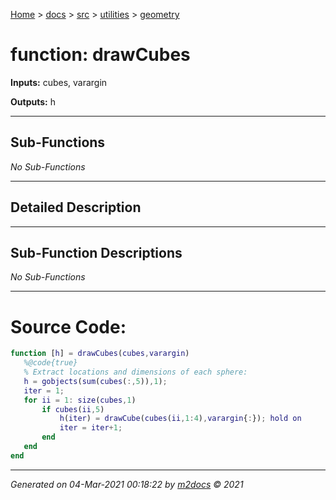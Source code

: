 [Home](../../../index.md) > [docs](../../../docs_index.md) > [src](../../src_index.md) > [utilities](../utilities_index.md) > [geometry](geometry_index.md)  


# function: drawCubes



**Inputs:** cubes, varargin

**Outputs:** h

 ***

## Sub-Functions

*No Sub-Functions*

 ***

## Detailed Description



 ***

## Sub-Function Descriptions

*No Sub-Functions*

 
 *** 

# Source Code:

 ```matlab 
 function [h] = drawCubes(cubes,varargin)
    %@code{true}
    % Extract locations and dimensions of each sphere:
    h = gobjects(sum(cubes(:,5)),1);
    iter = 1;
    for ii = 1: size(cubes,1)
        if cubes(ii,5)
            h(iter) = drawCube(cubes(ii,1:4),varargin{:}); hold on
            iter = iter+1;
        end
    end
end 
``` 
 
***

*Generated on 04-Mar-2021 00:18:22 by [m2docs](https://github.com/crgnam-research/m2docs) © 2021*
